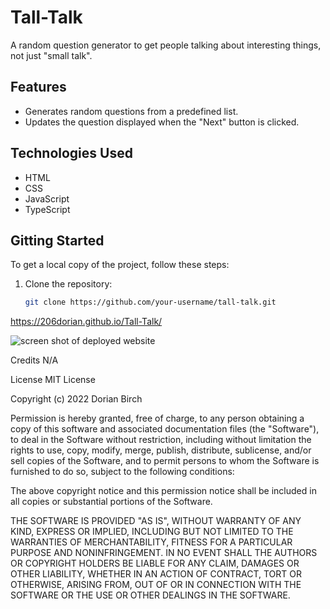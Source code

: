 # Tall-Talk
A random question generator to get people talking about interesting things, not just "small talk". 

 
## Features

- Generates random questions from a predefined list.
- Updates the question displayed when the "Next" button is clicked.

## Technologies Used

- HTML
- CSS
- JavaScript
- TypeScript

## Gitting Started

To get a local copy of the project, follow these steps:

1. Clone the repository:

   ```bash
   git clone https://github.com/your-username/tall-talk.git


https://206dorian.github.io/Tall-Talk/

<img src= "" alt="screen shot of deployed website">

Credits
N/A

License
MIT License

Copyright (c) 2022 Dorian Birch

Permission is hereby granted, free of charge, to any person obtaining a copy of this software and associated documentation files (the "Software"), to deal in the Software without restriction, including without limitation the rights to use, copy, modify, merge, publish, distribute, sublicense, and/or sell copies of the Software, and to permit persons to whom the Software is furnished to do so, subject to the following conditions:

The above copyright notice and this permission notice shall be included in all copies or substantial portions of the Software.

THE SOFTWARE IS PROVIDED "AS IS", WITHOUT WARRANTY OF ANY KIND, EXPRESS OR IMPLIED, INCLUDING BUT NOT LIMITED TO THE WARRANTIES OF MERCHANTABILITY, FITNESS FOR A PARTICULAR PURPOSE AND NONINFRINGEMENT. IN NO EVENT SHALL THE AUTHORS OR COPYRIGHT HOLDERS BE LIABLE FOR ANY CLAIM, DAMAGES OR OTHER LIABILITY, WHETHER IN AN ACTION OF CONTRACT, TORT OR OTHERWISE, ARISING FROM, OUT OF OR IN CONNECTION WITH THE SOFTWARE OR THE USE OR OTHER DEALINGS IN THE SOFTWARE.